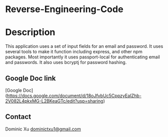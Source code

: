 # Reverse-Engineering-Code

# Description

This application uses a set of input fields for an email and password. It uses several tools to make it function including express, and other npm packages. Most importantly it uses passport-local for authenticating email and passwords. It also uses bcryptj for password hashing. 

## Google Doc link
[Google Doc] (https://docs.google.com/document/d/18oJfvbUc5CppzyEaIZhb-2V082L4pkxMG-L2BKeaGTc/edit?usp=sharing)

## Contact
Dominic Xu
dominictxu1@gmail.com